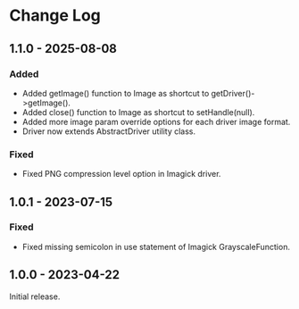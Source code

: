 # Change Log

## 1.1.0 - 2025-08-08

### Added

- Added getImage() function to Image as shortcut to getDriver()-\>getImage().
- Added close() function to Image as shortcut to setHandle(null).
- Added more image param override options for each driver image format.
- Driver now extends AbstractDriver utility class.

### Fixed

- Fixed PNG compression level option in Imagick driver.

## 1.0.1 - 2023-07-15

### Fixed

- Fixed missing semicolon in use statement of Imagick GrayscaleFunction.

## 1.0.0 - 2023-04-22

Initial release.

